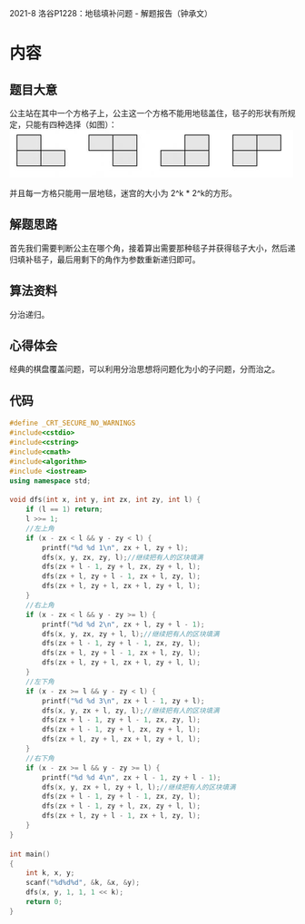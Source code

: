 2021-8 洛谷P1228：地毯填补问题 - 解题报告（钟承文）
# 内容 #
## 题目大意 ##
公主站在其中一个方格子上，公主这一个方格不能用地毯盖住，毯子的形状有所规定，只能有四种选择（如图）：
![](https://raw.githubusercontent.com/SSPWesley/DC-Algorithm/master/%E8%A7%A3%E9%A2%98%E6%8A%A5%E5%91%8A/1.png)

并且每一方格只能用一层地毯，迷宫的大小为 2^k * 2^k的方形。
## 解题思路 ##
首先我们需要判断公主在哪个角，接着算出需要那种毯子并获得毯子大小，然后递归填补毯子，最后用剩下的角作为参数重新递归即可。
## 算法资料 ##
分治递归。
## 心得体会 ##
经典的棋盘覆盖问题，可以利用分治思想将问题化为小的子问题，分而治之。
## 代码 ##
```C++
#define _CRT_SECURE_NO_WARNINGS
#include<cstdio>
#include<cstring>
#include<cmath>
#include<algorithm>
#include <iostream>
using namespace std;

void dfs(int x, int y, int zx, int zy, int l) {
    if (l == 1) return;
    l >>= 1;
    //左上角 
    if (x - zx < l && y - zy < l) {
        printf("%d %d 1\n", zx + l, zy + l);
        dfs(x, y, zx, zy, l);//继续把有人的区块填满
        dfs(zx + l - 1, zy + l, zx, zy + l, l);
        dfs(zx + l, zy + l - 1, zx + l, zy, l);
        dfs(zx + l, zy + l, zx + l, zy + l, l);
    }
    //右上角
    if (x - zx < l && y - zy >= l) {
        printf("%d %d 2\n", zx + l, zy + l - 1);
        dfs(x, y, zx, zy + l, l);//继续把有人的区块填满
        dfs(zx + l - 1, zy + l - 1, zx, zy, l);
        dfs(zx + l, zy + l - 1, zx + l, zy, l);
        dfs(zx + l, zy + l, zx + l, zy + l, l);
    }
    //左下角
    if (x - zx >= l && y - zy < l) {
        printf("%d %d 3\n", zx + l - 1, zy + l);
        dfs(x, y, zx + l, zy, l);//继续把有人的区块填满
        dfs(zx + l - 1, zy + l - 1, zx, zy, l);
        dfs(zx + l - 1, zy + l, zx, zy + l, l);
        dfs(zx + l, zy + l, zx + l, zy + l, l);
    }
    //右下角 
    if (x - zx >= l && y - zy >= l) {
        printf("%d %d 4\n", zx + l - 1, zy + l - 1);
        dfs(x, y, zx + l, zy + l, l);//继续把有人的区块填满
        dfs(zx + l - 1, zy + l - 1, zx, zy, l);
        dfs(zx + l - 1, zy + l, zx, zy + l, l);
        dfs(zx + l, zy + l - 1, zx + l, zy, l);
    }
}

int main()
{
    int k, x, y;
    scanf("%d%d%d", &k, &x, &y);
    dfs(x, y, 1, 1, 1 << k);
    return 0;
}
```
